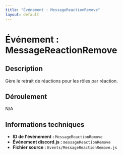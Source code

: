```yaml
---
title: "Événement : MessageReactionRemove"
layout: default
---
```


# Événement : MessageReactionRemove

## Description

Gère le retrait de réactions pour les rôles par réaction.

## Déroulement

N/A

## Informations techniques

- **ID de l'événement :** `MessageReactionRemove`
- **Événement discord.js :** `messageReactionRemove`
- **Fichier source :** `Events/MessageReactionRemove.js`

